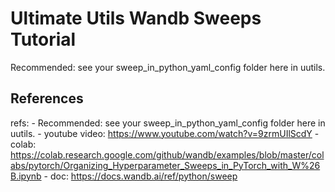 # Ultimate Utils Wandb Sweeps Tutorial
Recommended: see your sweep_in_python_yaml_config folder here in uutils. 

## References

refs:
    - Recommended: see your sweep_in_python_yaml_config folder here in uutils. 
    - youtube video: https://www.youtube.com/watch?v=9zrmUIlScdY
    - colab: https://colab.research.google.com/github/wandb/examples/blob/master/colabs/pytorch/Organizing_Hyperparameter_Sweeps_in_PyTorch_with_W%26B.ipynb
    - doc: https://docs.wandb.ai/ref/python/sweep 